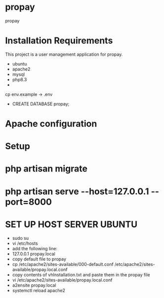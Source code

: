# propay
propay

# Installation Requirements
This project is a user management application for propay.
- ubuntu
- apache2
- mysql
- php8.3
-
cp env.example -> .env
- CREATE DATABASE propay;

# Apache configuration



# Setup 


# php artisan migrate
# php artisan serve --host=127.0.0.1 --port=8000


# SET UP HOST SERVER UBUNTU 
- sudo su
- vi /etc/hosts
- add the following line:
- 127.0.0.1       propay.local
- copy default file to propay
- cp /etc/apache2/sites-available/000-default.conf /etc/apache2/sites-available/propay.local.conf
- copy contents of vhInstallation.txt and paste them in the propay file
- vi /etc/apache2/sites-available/propay.local.conf
- a2ensite propay.local
- systemctl reload apache2

